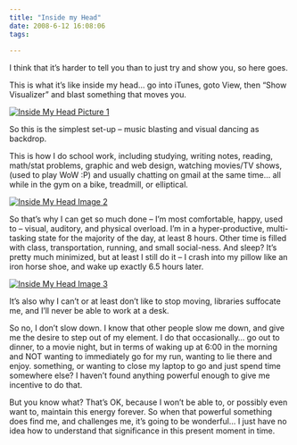 ```yaml
---
title: "Inside my Head"
date: 2008-6-12 16:08:06
tags:
  
---
```



I think that it’s harder to tell you than to just try and show you, so here goes.

This is what it’s like inside my head… go into iTunes, goto View, then “Show Visualizer” and blast something that moves you.

[![](http://www.vsoch.com/blog/wp-content/uploads/2010/06/insidemyhead1-300x187.jpg "Inside My Head Picture 1")](http://www.vsoch.com/blog/wp-content/uploads/2010/06/insidemyhead1.jpg)

So this is the simplest set-up – music blasting and visual dancing as backdrop.

This is how I do school work, including studying, writing notes, reading, math/stat problems, graphic and web design, watching movies/TV shows, (used to play WoW :P) and usually chatting on gmail at the same time… all while in the gym on a bike, treadmill, or elliptical.

[![](http://www.vsoch.com/blog/wp-content/uploads/2010/06/insidemyhead2-300x187.jpg "Inside My Head Image 2")](http://www.vsoch.com/blog/wp-content/uploads/2010/06/insidemyhead2.jpg)

So that’s why I can get so much done – I’m most comfortable, happy, used to – visual, auditory, and physical overload. I’m in a hyper-productive, multi-tasking state for the majority of the day, at least 8 hours. Other time is filled with class, transportation, running, and small social-ness. And sleep? It’s pretty much minimized, but at least I still do it – I crash into my pillow like an iron horse shoe, and wake up exactly 6.5 hours later.

[![](http://www.vsoch.com/blog/wp-content/uploads/2010/06/insidemyhead3-300x187.jpg "Inside My Head Image 3")](http://www.vsoch.com/blog/wp-content/uploads/2010/06/insidemyhead3.jpg)

It’s also why I can’t or at least don’t like to stop moving, libraries suffocate me, and I’ll never be able to work at a desk.

So no, I don’t slow down. I know that other people slow me down, and give me the desire to step out of my element. I do that occasionally… go out to dinner, to a movie night, but in terms of waking up at 6:00 in the morning and NOT wanting to immediately go for my run, wanting to lie there and enjoy. something, or wanting to close my laptop to go and just spend time somewhere else? I haven’t found anything powerful enough to give me incentive to do that.

But you know what? That’s OK, because I won’t be able to, or possibly even want to, maintain this energy forever. So when that powerful something does find me, and challenges me, it’s going to be wonderful… I just have no idea how to understand that significance in this present moment in time.


